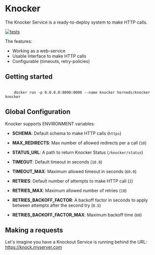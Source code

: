 # Knocker

The Knocker Service is a ready-to-deploy system to make HTTP calls.

[![tests](https://github.com/klen/knocker/workflows/tests/badge.svg)](https://github.com/klen/knocker/actions)

The features:

- Working as a web-service
- Usable Interface to make HTTP calls
- Configurable (timeouts, retry-policies)


## Getting started

```shell

    docker run -p 0.0.0.0:8000:8000 --name knocker horneds/knocker knocker

```

## Global Configuration

Knocker supports ENVIRONMENT variables:

- **SCHEMA**: Default schema to make HTTP calls (`https`)

- **MAX_REDIRECTS**: Max number of allowed redirects per a call (`10`)

- **STATUS_URL**: A path to return Knocker Status (`/knocker/status`)

- **TIMEOUT**: Default timeout in seconds (`10.0`)

- **TIMEOUT_MAX**: Maximum allowed timeout in seconds (`60.0`)

- **RETRIES**: Default number of attempts to make HTTP call (`2`)

- **RETRIES_MAX**: Maximum allowed number of retries (`10`)

- **RETRIES_BACKOFF_FACTOR**: A backoff factor in seconds to apply between
  attempts after the second try (`0.5`)

- **RETRIES_BACKOFF_FACTOR_MAX**: Maximum backoff time (`60`)

## Making a requests

Let's imagine you have a Knockout Service is running behind the URL: https://knock.myserver.com

```http
```

